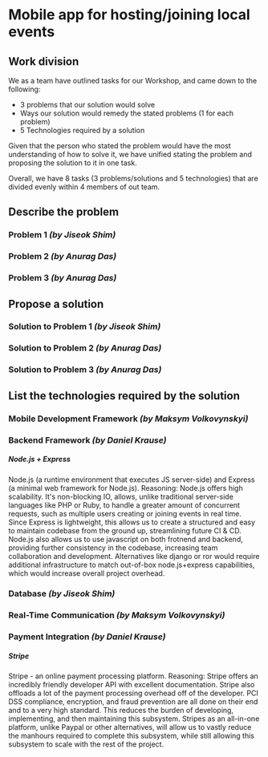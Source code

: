 # Mobile app for hosting/joining local events


## Work division

We as a team have outlined tasks for our Workshop, and came down to the following:

- 3 problems that our solution would solve
- Ways our solution would remedy the stated problems (1 for each problem)
- 5 Technologies required by a solution

Given that the person who stated the problem would have the most understanding of how to solve it, we have unified stating the problem and proposing the solution to it in one task.

Overall, we have 8 tasks (3 problems/solutions and 5 technologies) that are divided evenly within 4 members of out team.


## Describe the problem

### Problem 1 *(by Jiseok Shim)*

### Problem 2 *(by Anurag Das)*

### Problem 3 *(by Anurag Das)*


## Propose a solution

### Solution to Problem 1 *(by Jiseok Shim)*

### Solution to Problem 2 *(by Anurag Das)*

### Solution to Problem 3 *(by Anurag Das)*


## List the technologies required by the solution

### Mobile Development Framework *(by Maksym Volkovynskyi)*

### Backend Framework *(by Daniel Krause)*

##### Node.js + Express

Node.js (a runtime environment that executes JS server-side) and Express (a minimal web framework for Node.js).
Reasoning:
Node.js offers high scalability. It's non-blocking IO, allows, unlike traditional server-side languages like PHP or Ruby, to handle a greater amount of concurrent requests, such as multiple users creating or joining events in real time. Since Express is lightweight, this allows us to create a structured and easy to maintain codebase from the ground up, streamlining future CI & CD. Node.js also allows us to use javascript on both frotnend and backend, providing further consistency in the codebase, increasing team collaboration and development. Alternatives like django or ror would require additional infrastructure to match out-of-box node.js+express capabilities, which would increase overall project overhead.

### Database *(by Jiseok Shim)*

### Real-Time Communication *(by Maksym Volkovynskyi)*

### Payment Integration *(by Daniel Krause)*

##### Stripe

Stripe - an online payment processing platform.
Reasoning:
Stripe offers an incredibly friendly developer API with excellent documentation. Stripe also offloads a lot of the payment processing overhead off of the developer. PCI DSS compliance, encryption, and fraud prevention are all done on their end and to a very high standard. This reduces the burden of developing, implementing, and then maintaining this subsystem. Stripes as an all-in-one platform, unlike Paypal or other alternatives, will allow us to vastly reduce the manhours required to complete this subsystem, while still allowing this subsystem to scale with the rest of the project.

